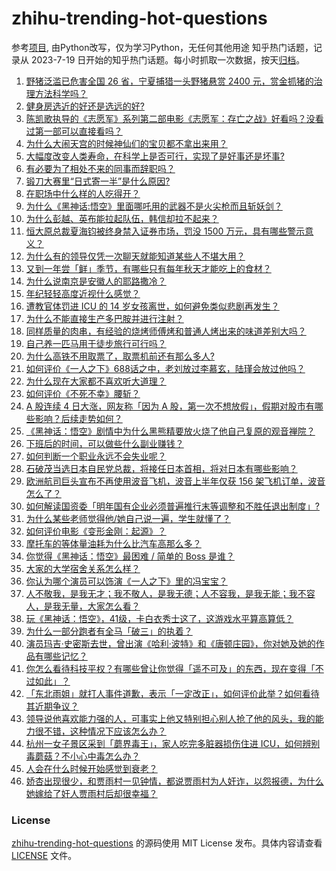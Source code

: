 # zhihu-trending-hot-questions
参考[项目](https://github.com/justjavac/zhihu-trending-hot-questions), 由Python改写，仅为学习Python，无任何其他用途
知乎热门话题，记录从 2023-7-19
日开始的知乎热门话题。每小时抓取一次数据，按天[归档](./data)。
<!-- BEGIN -->
<!-- 最后更新时间 2024-09-28 02:50:25.407902 -->
1. [野猪泛滥已危害全国 26 省，宁夏捕猎一头野猪悬赏 2400 元，赏金抓猪的治理方法科学吗？](https://www.zhihu.com/question/668289493)
1. [健身房选近的好还是选远的好?](https://www.zhihu.com/question/666587630)
1. [陈凯歌执导的《志愿军》系列第二部电影《志愿军：存亡之战》好看吗？没看过第一部可以直接看吗？](https://www.zhihu.com/question/671392401)
1. [为什么大闹天宫的时候神仙们的宝贝都不拿出来用？](https://www.zhihu.com/question/668085323)
1. [大幅度改变人类寿命，在科学上是否可行，实现了是好事还是坏事?](https://www.zhihu.com/question/668022277)
1. [有必要为了相处不来的同事而辞职吗？](https://www.zhihu.com/question/668071916)
1. [锻刀大赛里“日式寄一半”是什么原因?](https://www.zhihu.com/question/664738545)
1. [在职场中什么样的人吃得开？](https://www.zhihu.com/question/510873595)
1. [为什么《黑神话:悟空》里面哪吒用的武器不是火尖枪而且斩妖剑？](https://www.zhihu.com/question/667644150)
1. [为什么彭越、英布能拉起队伍，韩信却拉不起来？](https://www.zhihu.com/question/668449407)
1. [恒大原总裁夏海钧被终身禁入证券市场，罚没 1500 万元，具有哪些警示意义？](https://www.zhihu.com/question/668219358)
1. [为什么有的领导仅凭一次聊天就能知道某些人不堪大用？](https://www.zhihu.com/question/668009848)
1. [又到一年尝「鲜」季节，有哪些只有每年秋天才能吃上的食材？](https://www.zhihu.com/question/664293251)
1. [为什么说南京是安徽人的耶路撒冷？](https://www.zhihu.com/question/373514187)
1. [年纪轻轻高度近视什么感觉？](https://www.zhihu.com/question/65458646)
1. [遭教官体罚进 ICU 的 14 岁女孩离世，如何避免类似悲剧再发生？](https://www.zhihu.com/question/669993967)
1. [为什么不能直接生产多巴胺并进行注射？](https://www.zhihu.com/question/668076563)
1. [同样质量的肉串，有经验的烧烤师傅烤和普通人烤出来的味道差别大吗？](https://www.zhihu.com/question/667994568)
1. [自己养一匹马用于徒步旅行可行吗？](https://www.zhihu.com/question/668225238)
1. [为什么高铁不用取票了，取票机前还有那么多人?](https://www.zhihu.com/question/364135378)
1. [如何评价《一人之下》688话之中，老刘放过李慕玄，陆瑾会放过他吗？](https://www.zhihu.com/question/670008381)
1. [为什么现在大家都不喜欢听大道理？](https://www.zhihu.com/question/673403816)
1. [如何评价《不死不幸》腰斩？](https://www.zhihu.com/question/668032614)
1. [A 股连续 4 日大涨，网友称「因为 A 股，第一次不想放假」，假期对股市有哪些影响？后续走势如何？](https://www.zhihu.com/question/675715602)
1. [《黑神话：悟空》剧情中为什么黑熊精要放火烧了他自己复原的观音禅院？](https://www.zhihu.com/question/664973700)
1. [下班后的时间，可以做些什么副业赚钱？](https://www.zhihu.com/question/668791894)
1. [如何判断一个职业永远不会失业呢？](https://www.zhihu.com/question/668116833)
1. [石破茂当选日本自民党总裁，将接任日本首相，将对日本有哪些影响？](https://www.zhihu.com/question/670975719)
1. [欧洲航司巨头宣布不再使用波音飞机，波音上半年仅获 156 架飞机订单，波音怎么了？](https://www.zhihu.com/question/665507615)
1. [如何解读国资委「明年国有企业必须普遍推行末等调整和不胜任退出制度」?](https://www.zhihu.com/question/670851520)
1. [为什么某些老师觉得他/她自己说一遍，学生就懂了？](https://www.zhihu.com/question/310182162)
1. [如何评价电影《变形金刚：起源》？](https://www.zhihu.com/question/667339584)
1. [摩托车的等体量油耗为什么比汽车高那么多？](https://www.zhihu.com/question/517066652)
1. [你觉得《黑神话：悟空》最困难 / 简单的 Boss 是谁？](https://www.zhihu.com/question/664773964)
1. [大家的大学宿舍关系怎么样？](https://www.zhihu.com/question/655202237)
1. [你认为哪个演员可以饰演《一人之下》里的冯宝宝？](https://www.zhihu.com/question/263606418)
1. [人不敬我，是我无才；我不敬人，是我无德；人不容我，是我无能；我不容人，是我无量，大家怎么看？](https://www.zhihu.com/question/667730159)
1. [玩《黑神话：悟空》，41级，卡白衣秀士这了，这游戏水平算高算低？](https://www.zhihu.com/question/669166551)
1. [为什么一部分跑者有全马「破三」的执着？](https://www.zhihu.com/question/667603905)
1. [演员玛吉·史密斯去世，曾出演《哈利·波特》和《唐顿庄园》，你对她及她的作品有哪些记忆？](https://www.zhihu.com/question/673114646)
1. [你怎么看待科技平权？有哪些曾让你觉得「遥不可及」的东西，现在变得「不过如此」？](https://www.zhihu.com/question/668301479)
1. [「东北雨姐」就打人事件道歉，表示「一定改正」，如何评价此举？如何看待其近期争议？](https://www.zhihu.com/question/668579099)
1. [领导说他喜欢能力强的人，可事实上他又特别担心别人抢了他的风头，我的能力很不错，这种情况下应该怎么办？](https://www.zhihu.com/question/668005879)
1. [杭州一女子景区采到「蘑界毒王」，家人吃完多脏器损伤住进 ICU，如何辨别毒蘑菇？不小心中毒怎么办？](https://www.zhihu.com/question/672017435)
1. [人会在什么时候开始感觉到衰老？](https://www.zhihu.com/question/21918843)
1. [娇杏出现很少，和贾雨村一见钟情，都说贾雨村为人奸诈，以怨报德，为什么她嫁给了奸人贾雨村后却很幸福？](https://www.zhihu.com/question/667923696)
<!-- END -->
### License
[zhihu-trending-hot-questions](https://github.com/yaogengzhu/zhihu-trending-hot-questions)
的源码使用 MIT License 发布。具体内容请查看 [LICENSE](./LICENSE) 文件。
